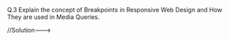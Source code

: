 Q.3 Explain the concept of Breakpoints in Responsive Web Design and How They are used in Media Queries.

//Solution--->